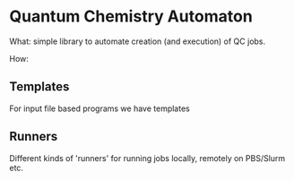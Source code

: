 # Quantum Chemistry Automaton

What: simple library to automate creation (and execution) of QC jobs.

How:

## Templates
For input file based programs we have templates

## Runners
Different kinds of 'runners' for running jobs locally, remotely on PBS/Slurm etc.
